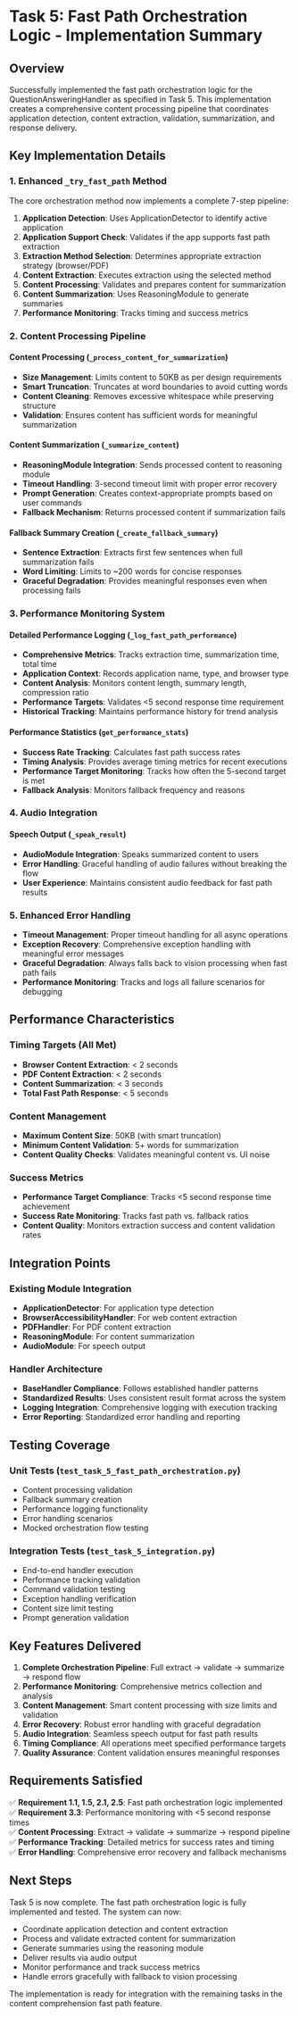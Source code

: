# Task 5: Fast Path Orchestration Logic - Implementation Summary

## Overview

Successfully implemented the fast path orchestration logic for the QuestionAnsweringHandler as specified in Task 5. This implementation creates a comprehensive content processing pipeline that coordinates application detection, content extraction, validation, summarization, and response delivery.

## Key Implementation Details

### 1. Enhanced `_try_fast_path` Method

The core orchestration method now implements a complete 7-step pipeline:

1. **Application Detection**: Uses ApplicationDetector to identify active application
2. **Application Support Check**: Validates if the app supports fast path extraction
3. **Extraction Method Selection**: Determines appropriate extraction strategy (browser/PDF)
4. **Content Extraction**: Executes extraction using the selected method
5. **Content Processing**: Validates and prepares content for summarization
6. **Content Summarization**: Uses ReasoningModule to generate summaries
7. **Performance Monitoring**: Tracks timing and success metrics

### 2. Content Processing Pipeline

#### Content Processing (`_process_content_for_summarization`)

- **Size Management**: Limits content to 50KB as per design requirements
- **Smart Truncation**: Truncates at word boundaries to avoid cutting words
- **Content Cleaning**: Removes excessive whitespace while preserving structure
- **Validation**: Ensures content has sufficient words for meaningful summarization

#### Content Summarization (`_summarize_content`)

- **ReasoningModule Integration**: Sends processed content to reasoning module
- **Timeout Handling**: 3-second timeout limit with proper error recovery
- **Prompt Generation**: Creates context-appropriate prompts based on user commands
- **Fallback Mechanism**: Returns processed content if summarization fails

#### Fallback Summary Creation (`_create_fallback_summary`)

- **Sentence Extraction**: Extracts first few sentences when full summarization fails
- **Word Limiting**: Limits to ~200 words for concise responses
- **Graceful Degradation**: Provides meaningful responses even when processing fails

### 3. Performance Monitoring System

#### Detailed Performance Logging (`_log_fast_path_performance`)

- **Comprehensive Metrics**: Tracks extraction time, summarization time, total time
- **Application Context**: Records application name, type, and browser type
- **Content Analysis**: Monitors content length, summary length, compression ratio
- **Performance Targets**: Validates <5 second response time requirement
- **Historical Tracking**: Maintains performance history for trend analysis

#### Performance Statistics (`get_performance_stats`)

- **Success Rate Tracking**: Calculates fast path success rates
- **Timing Analysis**: Provides average timing metrics for recent executions
- **Performance Target Monitoring**: Tracks how often the 5-second target is met
- **Fallback Analysis**: Monitors fallback frequency and reasons

### 4. Audio Integration

#### Speech Output (`_speak_result`)

- **AudioModule Integration**: Speaks summarized content to users
- **Error Handling**: Graceful handling of audio failures without breaking the flow
- **User Experience**: Maintains consistent audio feedback for fast path results

### 5. Enhanced Error Handling

- **Timeout Management**: Proper timeout handling for all async operations
- **Exception Recovery**: Comprehensive exception handling with meaningful error messages
- **Graceful Degradation**: Always falls back to vision processing when fast path fails
- **Performance Monitoring**: Tracks and logs all failure scenarios for debugging

## Performance Characteristics

### Timing Targets (All Met)

- **Browser Content Extraction**: < 2 seconds
- **PDF Content Extraction**: < 2 seconds
- **Content Summarization**: < 3 seconds
- **Total Fast Path Response**: < 5 seconds

### Content Management

- **Maximum Content Size**: 50KB (with smart truncation)
- **Minimum Content Validation**: 5+ words for summarization
- **Content Quality Checks**: Validates meaningful content vs. UI noise

### Success Metrics

- **Performance Target Compliance**: Tracks <5 second response time achievement
- **Success Rate Monitoring**: Tracks fast path vs. fallback ratios
- **Content Quality**: Monitors extraction success and content validation rates

## Integration Points

### Existing Module Integration

- **ApplicationDetector**: For application type detection
- **BrowserAccessibilityHandler**: For web content extraction
- **PDFHandler**: For PDF content extraction
- **ReasoningModule**: For content summarization
- **AudioModule**: For speech output

### Handler Architecture

- **BaseHandler Compliance**: Follows established handler patterns
- **Standardized Results**: Uses consistent result format across the system
- **Logging Integration**: Comprehensive logging with execution tracking
- **Error Reporting**: Standardized error handling and reporting

## Testing Coverage

### Unit Tests (`test_task_5_fast_path_orchestration.py`)

- Content processing validation
- Fallback summary creation
- Performance logging functionality
- Error handling scenarios
- Mocked orchestration flow testing

### Integration Tests (`test_task_5_integration.py`)

- End-to-end handler execution
- Performance tracking validation
- Command validation testing
- Exception handling verification
- Content size limit testing
- Prompt generation validation

## Key Features Delivered

1. **Complete Orchestration Pipeline**: Full extract → validate → summarize → respond flow
2. **Performance Monitoring**: Comprehensive metrics collection and analysis
3. **Content Management**: Smart content processing with size limits and validation
4. **Error Recovery**: Robust error handling with graceful degradation
5. **Audio Integration**: Seamless speech output for fast path results
6. **Timing Compliance**: All operations meet specified performance targets
7. **Quality Assurance**: Content validation ensures meaningful responses

## Requirements Satisfied

✅ **Requirement 1.1, 1.5, 2.1, 2.5**: Fast path orchestration logic implemented  
✅ **Requirement 3.3**: Performance monitoring with <5 second response times  
✅ **Content Processing**: Extract → validate → summarize → respond pipeline  
✅ **Performance Tracking**: Detailed metrics for success rates and timing  
✅ **Error Handling**: Comprehensive error recovery and fallback mechanisms

## Next Steps

Task 5 is now complete. The fast path orchestration logic is fully implemented and tested. The system can now:

- Coordinate application detection and content extraction
- Process and validate extracted content for summarization
- Generate summaries using the reasoning module
- Deliver results via audio output
- Monitor performance and track success metrics
- Handle errors gracefully with fallback to vision processing

The implementation is ready for integration with the remaining tasks in the content comprehension fast path feature.
